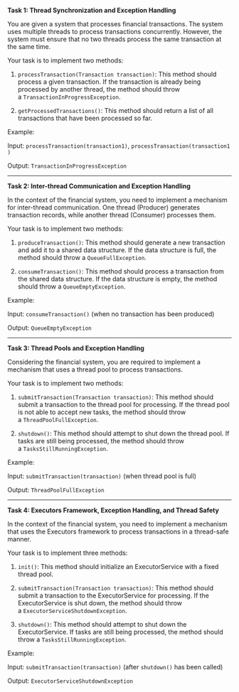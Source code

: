 **Task 1: Thread Synchronization and Exception Handling**

You are given a system that processes financial transactions. The system uses multiple threads to process transactions concurrently. However, the system must ensure that no two threads process the same transaction at the same time.

Your task is to implement two methods:

1. `processTransaction(Transaction transaction)`: This method should process a given transaction. If the transaction is already being processed by another thread, the method should throw a `TransactionInProgressException`.
    
2. `getProcessedTransactions()`: This method should return a list of all transactions that have been processed so far.
    

Example:

Input: `processTransaction(transaction1)`, `processTransaction(transaction1)`

Output: `TransactionInProgressException`

---

**Task 2: Inter-thread Communication and Exception Handling**

In the context of the financial system, you need to implement a mechanism for inter-thread communication. One thread (Producer) generates transaction records, while another thread (Consumer) processes them.

Your task is to implement two methods:

1. `produceTransaction()`: This method should generate a new transaction and add it to a shared data structure. If the data structure is full, the method should throw a `QueueFullException`.
    
2. `consumeTransaction()`: This method should process a transaction from the shared data structure. If the data structure is empty, the method should throw a `QueueEmptyException`.
    

Example:

Input: `consumeTransaction()` (when no transaction has been produced)

Output: `QueueEmptyException`

---

**Task 3: Thread Pools and Exception Handling**

Considering the financial system, you are required to implement a mechanism that uses a thread pool to process transactions.

Your task is to implement two methods:

1. `submitTransaction(Transaction transaction)`: This method should submit a transaction to the thread pool for processing. If the thread pool is not able to accept new tasks, the method should throw a `ThreadPoolFullException`.
    
2. `shutdown()`: This method should attempt to shut down the thread pool. If tasks are still being processed, the method should throw a `TasksStillRunningException`.
    

Example:

Input: `submitTransaction(transaction)` (when thread pool is full)

Output: `ThreadPoolFullException`

---

**Task 4: Executors Framework, Exception Handling, and Thread Safety**

In the context of the financial system, you need to implement a mechanism that uses the Executors framework to process transactions in a thread-safe manner.

Your task is to implement three methods:

1. `init()`: This method should initialize an ExecutorService with a fixed thread pool.
    
2. `submitTransaction(Transaction transaction)`: This method should submit a transaction to the ExecutorService for processing. If the ExecutorService is shut down, the method should throw a `ExecutorServiceShutdownException`.
    
3. `shutdown()`: This method should attempt to shut down the ExecutorService. If tasks are still being processed, the method should throw a `TasksStillRunningException`.
    

Example:

Input: `submitTransaction(transaction)` (after `shutdown()` has been called)

Output: `ExecutorServiceShutdownException`